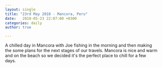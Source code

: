 ```yaml
---
layout: single
title: "23rd May 2018 - Mancora, Peru"
date:   2018-05-23 22:07:00 +0300
categories: daily
author: true

---
```


A chilled day in Mancora with Joe fishing in the morning and then making the some plans for the next stages of our travels. Mancora is nice and warm and on the beach so we decided it's the perfect place to chill for a few days.
